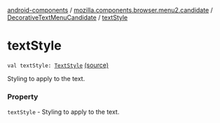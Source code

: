 [android-components](../../index.md) / [mozilla.components.browser.menu2.candidate](../index.md) / [DecorativeTextMenuCandidate](index.md) / [textStyle](./text-style.md)

# textStyle

`val textStyle: `[`TextStyle`](../-text-style/index.md) [(source)](https://github.com/mozilla-mobile/android-components/blob/master/components/browser/menu2/src/main/java/mozilla/components/browser/menu2/candidate/MenuCandidate.kt#L46)

Styling to apply to the text.

### Property

`textStyle` - Styling to apply to the text.